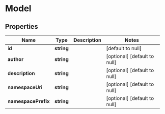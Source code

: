 # Model

## Properties
Name | Type | Description | Notes
------------ | ------------- | ------------- | -------------
**id** | **string** |  | [default to null]
**author** | **string** |  | [optional] [default to null]
**description** | **string** |  | [optional] [default to null]
**namespaceUri** | **string** |  | [optional] [default to null]
**namespacePrefix** | **string** |  | [optional] [default to null]

